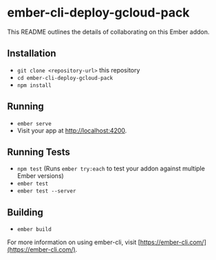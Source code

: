 # ember-cli-deploy-gcloud-pack

This README outlines the details of collaborating on this Ember addon.

## Installation

* `git clone <repository-url>` this repository
* `cd ember-cli-deploy-gcloud-pack`
* `npm install`

## Running

* `ember serve`
* Visit your app at [http://localhost:4200](http://localhost:4200).

## Running Tests

* `npm test` (Runs `ember try:each` to test your addon against multiple Ember versions)
* `ember test`
* `ember test --server`

## Building

* `ember build`

For more information on using ember-cli, visit [https://ember-cli.com/](https://ember-cli.com/).
